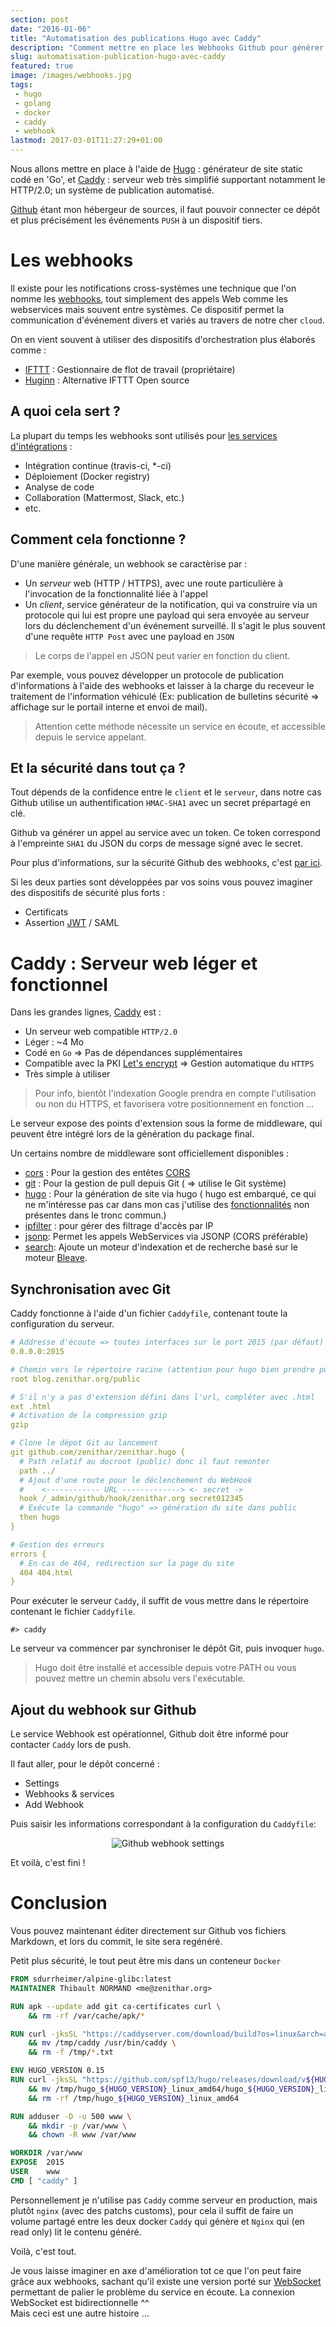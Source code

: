 ```yaml
---
section: post
date: "2016-01-06"
title: "Automatisation des publications Hugo avec Caddy"
description: "Comment mettre en place les Webhooks Github pour générer le site à chaque événement du dépôt."
slug: automatisation-publication-hugo-avec-caddy
featured: true
image: /images/webhooks.jpg
tags:
 - hugo
 - golang
 - docker
 - caddy
 - webhook
lastmod: 2017-03-01T11:27:29+01:00
---
```


Nous allons mettre en place à l'aide de [Hugo](http://gohugo.io) : générateur
de site static codé en 'Go', et [Caddy](https://caddyserver.com) : serveur web
très simplifié supportant notamment le HTTP/2.0; un système de publication
automatisé.

[Github](https://github.com) étant mon hébergeur de sources, il faut pouvoir
connecter ce dépôt et plus précisément les événements `PUSH` à un dispositif
tiers.

# Les webhooks

Il existe pour les notifications cross-systèmes une technique que l'on nomme les
[webhooks](http://www.webhooks.org/), tout simplement des appels Web comme
les webservices mais souvent entre systèmes.
Ce dispositif permet la communication d'événement divers et variés au travers de
notre cher `cloud`.

On en vient souvent à utiliser des dispositifs d'orchestration plus élaborés comme :

  * [IFTTT](https://ifttt.com/) : Gestionnaire de flot de travail (propriétaire)
  * [Huginn](https://github.com/cantino/huginn) : Alternative IFTTT Open source

## A quoi cela sert ?

La plupart du temps les webhooks sont utilisés pour
[les services d'intégrations](https://github.com/integrations) :

  * Intégration continue (travis-ci, \*-ci)
  * Déploiement (Docker registry)
  * Analyse de code
  * Collaboration (Mattermost, Slack, etc.)
  * etc.

## Comment cela fonctionne ?

D'une manière générale, un webhook se caractèrise par :

  * Un *serveur* web (HTTP / HTTPS), avec une route particulière à l'invocation de
    la fonctionnalité liée à l'appel
  * Un *client*, service générateur de la notification, qui va construire via un
    protocole qui lui est propre une payload qui sera envoyée au serveur lors
    du déclenchement d'un événement surveillé. Il s'agit le plus souvent d'une
    requête `HTTP Post` avec une payload en `JSON`

 > Le corps de l'appel en JSON peut varier en fonction du client.

Par exemple, vous pouvez développer un protocole de publication d'informations
à l'aide des webhooks et laisser à la charge du receveur le traitement de
l'information véhiculé (Ex: publication de bulletins sécurité => affichage sur
le portail interne et envoi de mail).

 > Attention cette méthode nécessite un service en écoute, et accessible depuis
 le service appelant.

## Et la sécurité dans tout ça ?

Tout dépends de la confidence entre le `client` et le `serveur`, dans notre cas
Github utilise un authentification `HMAC-SHA1` avec un secret prépartagé en clé.

Github va générer un appel au service avec un token. Ce token correspond à
l'empreinte `SHA1` du JSON du corps de message signé avec le secret.

Pour plus d'informations, sur la sécurité Github des webhooks, c'est
[par ici](https://developer.github.com/webhooks/securing/).

Si les deux parties sont développées par vos soins vous pouvez imaginer des
dispositifs de sécurité plus forts :

   * Certificats
   * Assertion [JWT](http://jwt.io/) / SAML

# Caddy : Serveur web léger et fonctionnel

Dans les grandes lignes, [Caddy](https://caddyserver.com/) est :

  * Un serveur web compatible `HTTP/2.0`
  * Léger : ~4 Mo
  * Codé en `Go` => Pas de dépendances supplémentaires
  * Compatible avec la PKI [Let's encrypt](https://letsencrypt.org/) => Gestion
    automatique du `HTTPS`
  * Très simple à utiliser

 > Pour info, bientôt l'indexation Google prendra en compte l'utilisation ou non
   du HTTPS, et favorisera votre positionnement en fonction ...

Le serveur expose des points d'extension sous la forme de middleware, qui peuvent
être intégré lors de la génération du package final.

Un certains nombre de middleware sont officiellement disponibles :

  * [cors](https://caddyserver.com/docs/cors) : Pour la gestion des entêtes [CORS](https://en.wikipedia.org/wiki/Cross-origin_resource_sharing)
  * [git](https://caddyserver.com/docs/git) : Pour la gestion de pull depuis Git ( => utilise le Git système)
  * [hugo](https://caddyserver.com/docs/hugo) : Pour la génération de site via hugo ( hugo est embarqué, ce qui ne
    m'intéresse pas car dans mon cas j'utilise des
    [fonctionnalités](https://github.com/Zenithar/hugo) non présentes dans
    le tronc commun.)
  * [ipfilter](https://caddyserver.com/docs/ipfilter) : pour gérer des filtrage d'accès par IP
  * [jsonp](https://caddyserver.com/docs/jsonp): Permet les appels WebServices via JSONP (CORS préférable)
  * [search](https://caddyserver.com/docs/search): Ajoute un moteur d'indexation et de recherche basé sur le
    moteur [Bleave](http://www.blevesearch.com/).

## Synchronisation avec Git

Caddy fonctionne à l'aide d'un fichier `Caddyfile`, contenant toute la
configuration du serveur.

```yaml
# Addresse d'écoute => toutes interfaces sur le port 2015 (par défaut)
0.0.0.0:2015

# Chemin vers le répertoire racine (attention pour hugo bien prendre public)
root blog.zenithar.org/public

# S'il n'y a pas d'extension défini dans l'url, compléter avec .html
ext .html
# Activation de la compression gzip
gzip

# Clone le dépot Git au lancement
git github.com/zenithar/zenithar.hugo {
  # Path relatif au docroot (public) donc il faut remonter
  path ../
  # Ajout d'une route pour le déclenchement du WebHook
  #    <------------ URL -------------> <- secret ->
  hook /_admin/github/hook/zenithar.org secret012345
  # Exécute la commande "hugo" => génération du site dans public
  then hugo
}

# Gestion des erreurs
errors {
  # En cas de 404, redirection sur la page du site
  404 404.html
}
```

Pour exécuter le serveur `Caddy`, il suffit de vous mettre dans le répertoire
contenant le fichier `Caddyfile`.

```
#> caddy
```

Le serveur va commencer par synchroniser le dépôt Git, puis invoquer `hugo`.

> Hugo doit être installé et accessible depuis votre PATH ou vous pouvez mettre
  un chemin absolu vers l'exécutable.

## Ajout du webhook sur Github

Le service Webhook est opérationnel, Github doit être informé pour contacter
`Caddy` lors de push.

Il faut aller, pour le dépôt concerné :

  * Settings
  * Webhooks & services
  * Add Webhook

Puis saisir les informations correspondant à la configuration du `Caddyfile`:

<div style="text-align: center">
<img src="/images/articles/2016/github_webhook.png" style="text-align: center" alt="Github webhook settings" />
</div>

Et voilà, c'est fini !

# Conclusion

Vous pouvez maintenant éditer directement sur Github vos fichiers Markdown, et
lors du commit, le site sera regénéré.

Petit plus sécurité, le tout peut être mis dans un conteneur `Docker`

```Dockerfile
FROM sdurrheimer/alpine-glibc:latest
MAINTAINER Thibault NORMAND <me@zenithar.org>

RUN apk --update add git ca-certificates curl \
    && rm -rf /var/cache/apk/*

RUN curl -jksSL "https://caddyserver.com/download/build?os=linux&arch=amd64&features=git" | gunzip -c - | tar -xf - -C /tmp \
    && mv /tmp/caddy /usr/bin/caddy \
    && rm -f /tmp/*.txt

ENV HUGO_VERSION 0.15
RUN curl -jksSL "https://github.com/spf13/hugo/releases/download/v${HUGO_VERSION}/hugo_${HUGO_VERSION}_linux_amd64.tar.gz" | gunzip -c - | tar -xf - -C /tmp \
    && mv /tmp/hugo_${HUGO_VERSION}_linux_amd64/hugo_${HUGO_VERSION}_linux_amd64 /usr/local/bin/hugo \
    && rm -rf /tmp/hugo_${HUGO_VERSION}_linux_amd64

RUN adduser -D -u 500 www \
    && mkdir -p /var/www \
    && chown -R www /var/www

WORKDIR /var/www
EXPOSE  2015
USER    www
CMD [ "caddy" ]
```

Personnellement je n'utilise pas `Caddy` comme serveur en production, mais plutôt
`nginx` (avec des patchs customs), pour cela il suffit de faire un volume partagé
entre les deux docker `Caddy` qui génère et `Nginx` qui (en read only) lit le
contenu généré.

Voilà, c'est tout.

Je vous laisse imaginer en axe d'amélioration tot ce que l'on peut faire grâce
aux webhooks, sachant qu'il existe une version porté sur
[WebSocket](https://fr.wikipedia.org/wiki/WebSocket) permettant de palier le
problème du service en écoute. La connexion WebSocket est bidirectionnelle ^^  
Mais ceci est une autre histoire ...
